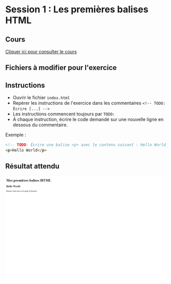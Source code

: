 # Session 1 : Les premières balises HTML

## Cours

[Cliquer ici pour consulter le cours](https://docs.google.com/presentation/d/1OokHLME6Eg71ML5kG6fZDOzZW19I66jrDhp53HhurDs/edit?usp=sharing)

## Fichiers à modifier pour l'exercice

## Instructions

- Ouvrir le fichier `index.html`
- Repérer les instructions de l'exercice dans les commentaires `<!-- TODO: Écrire [...] -->`
- Les instructions commencent toujours par `TODO:`
- À chaque instruction, écrire le code demandé sur une nouvelle ligne en dessous du commentaire.

Exemple :

```html
<!-- TODO: Écrire une balise <p> avec le contenu suivant : Hello World -->
<p>Hello World</p>
```

## Résultat attendu

![](./resultat.png)
